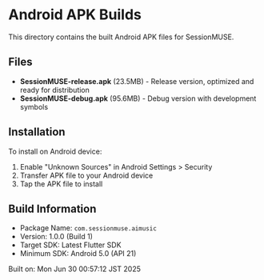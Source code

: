 # Android APK Builds

This directory contains the built Android APK files for SessionMUSE.

## Files
- **SessionMUSE-release.apk** (23.5MB) - Release version, optimized and ready for distribution
- **SessionMUSE-debug.apk** (95.6MB) - Debug version with development symbols

## Installation
To install on Android device:
1. Enable "Unknown Sources" in Android Settings > Security
2. Transfer APK file to your Android device
3. Tap the APK file to install

## Build Information
- Package Name: `com.sessionmuse.aimusic`
- Version: 1.0.0 (Build 1)
- Target SDK: Latest Flutter SDK
- Minimum SDK: Android 5.0 (API 21)

Built on: Mon Jun 30 00:57:12 JST 2025

